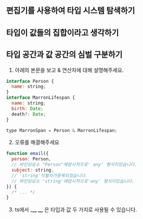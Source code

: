 ## 편집기를 사용하여 타입 시스템 탐색하기

## 타입이 값들의 집합이라고 생각하기

## 타입 공간과 값 공간의 심벌 구분하기

1. 아래의 본문을 보고 & 연산자에 대해 설명해주세요.

```js
interface Person {
  name: string;
}
interface MarronLifespan {
  name: string;
  birth: Date;
  death?: Date;
}

type MarronSpan = Person & MarronLifespan;
```

2. 오류를 해결해주세요

```js
function email({
  person: Person,
  // 바인딩요소 "Person"에암시적으로' any' 형식이있습니다.
  subject: string,
  // 'string'식별자가중복되었습니다.
  // 바인딩요소 'string'에암시적으로'any' 형식이있습니다.
}) {
  /* ... */
}
```

3. ts에서 \_**\_, \_\_** 은 타입과 값 두 가지로 사용될 수 있습니다.
